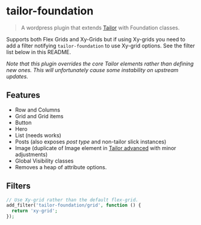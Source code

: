 # tailor-foundation

> A wordpress plugin that extends [Tailor](https://github.com/andrew-worsfold/tailor) with Foundation classes.

Supports both Flex Grids and Xy-Grids but if using Xy-grids you need to add a filter notifying `tailor-foundation` to use Xy-grid options. See the filter list below in this README.

*Note that this plugin overrides the core Tailor elements rather than defining new ones. This will unfortunately cause some instability on upstream updates.*

## Features

- Row and Columns
- Grid and Grid items
- Button
- Hero
- List (needs works)
- Posts (also exposes _post type_ and non-tailor slick instances)
- Image (duplicate of Image element in [Tailor advanced](https://github.com/andrew-worsfold/tailor-advanced) with minor adjustments)
- Global Visibility classes
- Removes a heap of attribute options.

## Filters

```php
// Use Xy-grid rather than the default flex-grid.
add_filter('tailor-foundation/grid', function () {
  return 'xy-grid';
});
```
